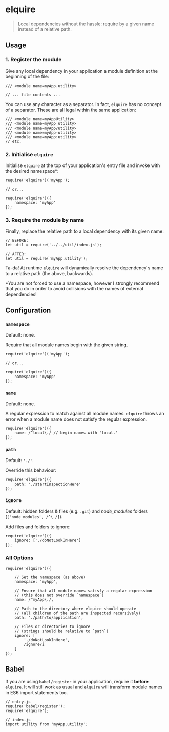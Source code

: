 # elquire

> Local dependencies without the hassle: require by a given name instead of a relative path.

## Usage

### 1. Register the module

Give any local dependency in your application a module definition at the beginning of the file:

    /// <module name=myApp.utility>

    // ... file contents ...

You can use any character as a separator. In fact, `elquire` has no concept of a separator. These are all legal within the same application:

    /// <module name=myAppUtility>
    /// <module name=myApp_utility>
    /// <module name=myApp/utility>
    /// <module name=myApp-utility>
    /// <module name=myApp:utility>
    // etc.

### 2. Initialise `elquire`

Initialise `elquire` at the top of your application's entry file and invoke with the desired namespace*:

    require('elquire')('myApp');

    // or...

    require('elquire')({
        namespace: 'myApp'
    });

### 3. Require the module by name

Finally, replace the relative path to a local dependency with its given name:

    // BEFORE:
    let util = require('../../util/index.js');

    // AFTER:
    let util = require('myApp.utility');

Ta-da! At runtime `elquire` will dynamically resolve the dependency's name to a relative path (the above, backwards).

*You are not forced to use a namespace, however I strongly recommend that you do in order to
avoid collisions with the names of external dependencies!

## Configuration

### `namespace`

Default: none.

Require that all module names begin with the given string.

    require('elquire')('myApp');

    // or...

    require('elquire')({
        namespace: 'myApp'
    });

### `name`

Default: none.

A regular expression to match against all module names.
`elquire` throws an error when a module name does not satisfy the regular expression.

    require('elquire')({
        name: /^local\./ // begin names with 'local.'
    });

### `path`

Default: `'./'`.

Override this behaviour:

    require('elquire')({
        path: './startInspectionHere'
    });

### `ignore`

Default: hidden folders & files (e.g. `.git`) and *node_modules* folders (`['node_modules', /^\./]`).

Add files and folders to ignore:

    require('elquire')({
        ignore: ['./doNotLookInHere']
    });

### All Options

    require('elquire')({

        // Set the namespace (as above)
        namespace: 'myApp',

        // Ensure that all module names satisfy a regular expression
        // (this does not override `namespace`)
        name: /^myApp\./,

        // Path to the directory where elquire should operate
        // (all children of the path are inspected recursively)
        path: './path/to/application',

        // Files or directories to ignore
        // (strings should be relative to `path`)
        ignore: [
            './doNotLookInHere',
            /ignore/i
        ]
    });

## Babel

If you are using `babel/register` in your application, require it __before__ `elquire`. It will still
work as usual and `elquire` will transform module names in ES6 import statements too.

    // entry.js
    require('babel/register');
    require('elquire');

    // index.js
    import utility from 'myApp.utility';
